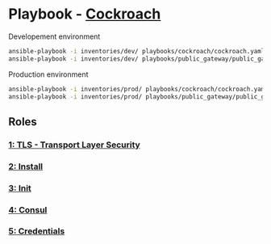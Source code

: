 # Playbook - [Cockroach](.)

Developement environment

```sh
ansible-playbook -i inventories/dev/ playbooks/cockroach/cockroach.yaml
ansible-playbook -i inventories/dev/ playbooks/public_gateway/public_gateway.yaml --tags configure
```

Production environment

```sh
ansible-playbook -i inventories/prod/ playbooks/cockroach/cockroach.yaml
ansible-playbook -i inventories/prod/ playbooks/public_gateway/public_gateway.yaml --tags configure
```

## Roles

### [1: TLS - Transport Layer Security](./tls/)

### [2: Install](./install/)

### [3: Init](./init/)

### [4: Consul](./consul/)

### [5: Credentials](./credentials/)
